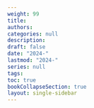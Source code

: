 ```yaml
---
weight: 99
title: 
authors:
categories: null
description: 
draft: false
date: "2024-"
lastmod: "2024-"
series: null
tags:
toc: true
bookCollapseSection: true
layout: single-sidebar
---
```






